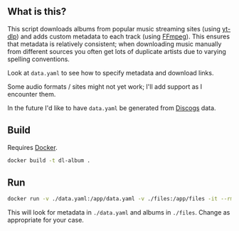 ## What is this?

This script downloads albums from popular music streaming sites (using [yt-dlp](https://github.com/yt-dlp/yt-dlp)) and adds custom metadata to each track (using [FFmpeg](https://ffmpeg.org/)). This ensures that metadata is relatively consistent; when downloading music manually from different sources you often get lots of duplicate artists due to varying spelling conventions.

Look at `data.yaml` to see how to specify metadata and download links.

Some audio formats / sites might not yet work; I'll add support as I encounter them.

In the future I'd like to have `data.yaml` be generated from [Discogs](https://www.discogs.com/) data.

## Build

Requires [Docker](https://www.docker.com/).

```sh
docker build -t dl-album .
```

## Run

```sh
docker run -v ./data.yaml:/app/data.yaml -v ./files:/app/files -it --rm dl-album
```

This will look for metadata in `./data.yaml` and albums in `./files`. Change as appropriate for your case.